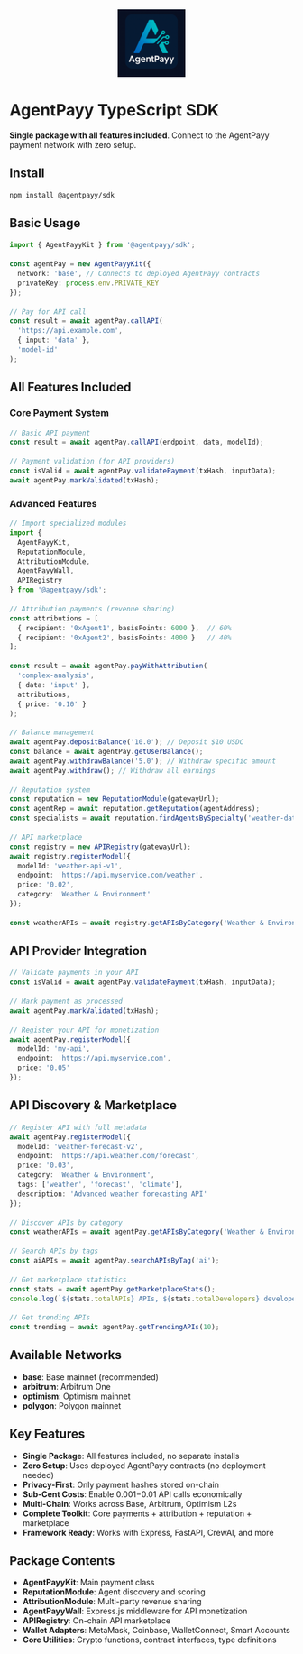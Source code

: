 <div align="center">
  <img src="../../AgentPayy-Logo-agent-native-open-framework-for-ai-and-api-payments.png" alt="AgentPayy Logo" width="120"/>
</div>

# AgentPayy TypeScript SDK

**Single package with all features included**. Connect to the AgentPayy payment network with zero setup.

## Install
```bash
npm install @agentpayy/sdk
```

## Basic Usage
```typescript
import { AgentPayyKit } from '@agentpayy/sdk';

const agentPay = new AgentPayyKit({
  network: 'base', // Connects to deployed AgentPayy contracts
  privateKey: process.env.PRIVATE_KEY
});

// Pay for API call
const result = await agentPay.callAPI(
  'https://api.example.com',
  { input: 'data' },
  'model-id'
);
```

## All Features Included

### Core Payment System
```typescript
// Basic API payment
const result = await agentPay.callAPI(endpoint, data, modelId);

// Payment validation (for API providers)
const isValid = await agentPay.validatePayment(txHash, inputData);
await agentPay.markValidated(txHash);
```

### Advanced Features
```typescript
// Import specialized modules
import { 
  AgentPayyKit,
  ReputationModule,
  AttributionModule,
  AgentPayyWall,
  APIRegistry 
} from '@agentpayy/sdk';

// Attribution payments (revenue sharing)
const attributions = [
  { recipient: '0xAgent1', basisPoints: 6000 },  // 60%
  { recipient: '0xAgent2', basisPoints: 4000 }   // 40%
];

const result = await agentPay.payWithAttribution(
  'complex-analysis',
  { data: 'input' },
  attributions,
  { price: '0.10' }
);

// Balance management
await agentPay.depositBalance('10.0'); // Deposit $10 USDC
const balance = await agentPay.getUserBalance();
await agentPay.withdrawBalance('5.0'); // Withdraw specific amount
await agentPay.withdraw(); // Withdraw all earnings

// Reputation system
const reputation = new ReputationModule(gatewayUrl);
const agentRep = await reputation.getReputation(agentAddress);
const specialists = await reputation.findAgentsBySpecialty('weather-data', 4.0);

// API marketplace
const registry = new APIRegistry(gatewayUrl);
await registry.registerModel({
  modelId: 'weather-api-v1',
  endpoint: 'https://api.myservice.com/weather',
  price: '0.02',
  category: 'Weather & Environment'
});

const weatherAPIs = await registry.getAPIsByCategory('Weather & Environment');
```

## API Provider Integration
```typescript
// Validate payments in your API
const isValid = await agentPay.validatePayment(txHash, inputData);

// Mark payment as processed
await agentPay.markValidated(txHash);

// Register your API for monetization
await agentPay.registerModel({
  modelId: 'my-api',
  endpoint: 'https://api.myservice.com',
  price: '0.05'
});
```

## API Discovery & Marketplace
```typescript
// Register API with full metadata
await agentPay.registerModel({
  modelId: 'weather-forecast-v2',
  endpoint: 'https://api.weather.com/forecast',
  price: '0.03',
  category: 'Weather & Environment',
  tags: ['weather', 'forecast', 'climate'],
  description: 'Advanced weather forecasting API'
});

// Discover APIs by category
const weatherAPIs = await agentPay.getAPIsByCategory('Weather & Environment');

// Search APIs by tags
const aiAPIs = await agentPay.searchAPIsByTag('ai');

// Get marketplace statistics
const stats = await agentPay.getMarketplaceStats();
console.log(`${stats.totalAPIs} APIs, ${stats.totalDevelopers} developers`);

// Get trending APIs
const trending = await agentPay.getTrendingAPIs(10);
```

## Available Networks
- **base**: Base mainnet (recommended)
- **arbitrum**: Arbitrum One
- **optimism**: Optimism mainnet
- **polygon**: Polygon mainnet

## Key Features
- **Single Package**: All features included, no separate installs
- **Zero Setup**: Uses deployed AgentPayy contracts (no deployment needed)
- **Privacy-First**: Only payment hashes stored on-chain
- **Sub-Cent Costs**: Enable $0.001-$0.01 API calls economically
- **Multi-Chain**: Works across Base, Arbitrum, Optimism L2s
- **Complete Toolkit**: Core payments + attribution + reputation + marketplace
- **Framework Ready**: Works with Express, FastAPI, CrewAI, and more

## Package Contents
- **AgentPayyKit**: Main payment class
- **ReputationModule**: Agent discovery and scoring
- **AttributionModule**: Multi-party revenue sharing  
- **AgentPayyWall**: Express.js middleware for API monetization
- **APIRegistry**: On-chain API marketplace
- **Wallet Adapters**: MetaMask, Coinbase, WalletConnect, Smart Accounts
- **Core Utilities**: Crypto functions, contract interfaces, type definitions 